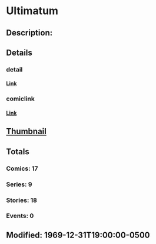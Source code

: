 # Ultimatum
## Description: 
## Details
### detail
#### [Link](http://marvel.com/characters/2439/ultimatum?utm_campaign=apiRef&utm_source=225578a89fc76f3d20fbffda5d17a88d)
### comiclink
#### [Link](http://marvel.com/comics/characters/1009684/ultimatum?utm_campaign=apiRef&utm_source=225578a89fc76f3d20fbffda5d17a88d)
## [Thumbnail](http://i.annihil.us/u/prod/marvel/i/mg/b/40/image_not_available.jpg)
## Totals
### Comics: 17
### Series: 9
### Stories: 18
### Events: 0
## Modified: 1969-12-31T19:00:00-0500